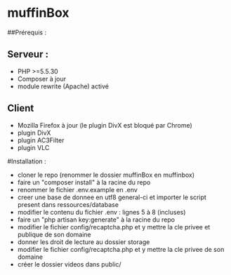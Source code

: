 # muffinBox

##Prérequis : 

## Serveur : 

* PHP >=5.5.30
* Composer à jour
* module rewrite (Apache) activé

## Client

* Mozilla Firefox à jour (le plugin DivX est bloqué par Chrome)
* plugin DivX
* plugin AC3Filter
* plugin VLC

#Installation :

* cloner le repo (renommer le dossier muffinBox en muffinbox)
* faire un "composer install" à la racine du repo
* renommer le fichier .env.example en .env
* creer une base de donnee en utf8 general-ci et importer le script present dans ressources/database
* modifier le contenu du fichier .env : lignes 5 à 8 (incluses)
* faire un "php artisan key:generate" à la racine du repo
* modifier le fichier config/recaptcha.php et y mettre la cle privee et publique de son domaine
* donner les droit de lecture au dossier storage
* modifier le fichier config/recaptcha.php et y mettre la cle privee de son domaine
* créer le dossier videos dans public/





